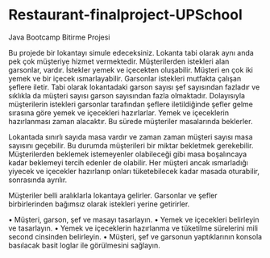 # Restaurant-finalproject-UPSchool

Java Bootcamp Bitirme Projesi

Bu projede bir lokantayı simule edeceksiniz. Lokanta tabi olarak aynı anda pek çok müşteriye hizmet vermektedir. Müşterilerden istekleri alan garsonlar, vardır. İstekler yemek ve içecekten oluşabilir. Müşteri en çok iki yemek ve bir içecek ısmarlayabilir. Garsonlar istekleri mutfakta çalışan şeflere iletir. Tabi olarak lokantadaki garson sayısı şef sayısından fazladır ve sıklıkla da müşteri sayısı garson sayısından fazla olmaktadır. Dolayısıyla müşterilerin istekleri garsonlar tarafından şeflere iletildiğinde şefler gelme sırasına göre yemek ve içecekleri hazırlarlar. Yemek ve içeceklerin hazırlanması zaman alacaktır. Bu sürede müşteriler masalarında beklerler.

Lokantada sınırlı sayıda masa vardır ve zaman zaman müşteri sayısı masa sayısını geçebilir. Bu durumda müşterileri bir miktar bekletmek gerekebilir. Müşterilerden beklemek istemeyenler olabileceği gibi masa boşalıncaya kadar beklemeyi tercih edenler de olabilir. Her müşteri ancak ısmarladığı yiyecek ve içecekler hazırlanıp onları tüketebilecek kadar masada oturabilir, sonrasında ayrılır.

Müşteriler belli aralıklarla lokantaya gelirler. Garsonlar ve şefler birbirlerinden bağımsız olarak istekleri yerine getirirler.


•	Müşteri, garson, şef ve masayı tasarlayın.
•	Yemek ve içecekleri belirleyin ve tasarlayın.
•	Yemek ve içeceklerin hazırlanma ve tüketilme sürelerini mili second cinsinden belirleyin.
•	Müşteri, şef ve garsonun yaptıklarının konsola basılacak basit loglar ile görülmesini sağlayın.
